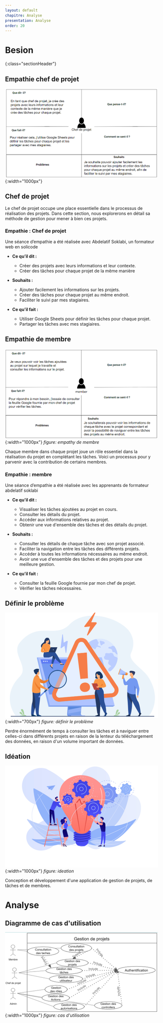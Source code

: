 ```yaml
---
layout: default
chapitre: Analyse
presentation: Analyse
order: 20
---
```


# Besion
{:class="sectionHeader"}

<!-- new slide -->

## Empathie chef de projet
 
![Empathy](./images/empathyChef.PNG){:width="1000px"}

<!-- note -->

## Chef de projet

Le chef de projet occupe une place essentielle dans le processus de réalisation des projets. Dans cette section, nous explorerons en détail sa méthode de gestion pour mener à bien ces projets.

### Empathie : Chef de projet

Une séance d’empathie a été réalisée avec Abdelatif Soklabi, un formateur web en solicode

- **Ce qu’il dit :**

  - Créer des projets avec leurs informations et leur contexte.
  - Créer des tâches pour chaque projet de la même manière

- **Souhaits :**

  - Ajouter facilement les informations sur les projets.
  - Créer des tâches pour chaque projet au même endroit.
  - Faciliter le suivi par mes stagiaires.

- **Ce qu’il fait :**

  - Utiliser Google Sheets pour définir les tâches pour chaque projet.
  - Partager les tâches avec mes stagiaires.

<!-- new slide -->

## Empathie de membre

!['Analyse'](./images/empathyMember.PNG){:width="1000px"}
_figure: empathy de membre_

<!-- note -->

Chaque membre dans chaque projet joue un rôle essentiel dans la réalisation du projet en complétant les tâches. Voici un processus pour y parvenir avec la contribution de certains membres.

### Empathie : membre

Une séance d’empathie a été réalisée avec les apprenants de formateur abdelatif soklabi

- **Ce qu’il dit :**

  - Visualiser les tâches ajoutées au projet en cours.
  - Consulter les détails du projet.
  - Accéder aux informations relatives au projet.
  - Obtenir une vue d'ensemble des tâches et des détails du projet.

- **Souhaits :**

  - Consulter les détails de chaque tâche avec son projet associé.
  - Faciliter la navigation entre les tâches des différents projets.
  - Accéder à toutes les informations nécessaires au même endroit.
  - Avoir une vue d'ensemble des tâches et des projets pour une meilleure gestion.

- **Ce qu’il fait :**

  - Consulter la feuille Google fournie par mon chef de projet.
  - Vérifier les tâches nécessaires.

<!-- new slide -->

## Définir le problème

![Définir le problem](./images/problem.jpg){:width="700px"}
*figure: définir le problème*

<!-- note -->
Perdre énormément de temps à consulter les tâches et à naviguer entre celles-ci dans différents projets en raison de la lenteur du téléchargement des données, en raison d'un volume important de données.

<!-- new slide -->

## Idéation

![Ideation](./images/ideation.jpg){:width="1000px"}
*figure: ideation*

<!-- note -->

Conception et développement d'une application de gestion de projets, de tâches et de membres.

<!-- new slide -->

# Analyse

## Diagramme de cas d'utilisation

![Cas d'utilisation](./images/casdutilisation.PNG){:width="1000px"}
*figure: cas d'utilisation*

<!-- new slide -->